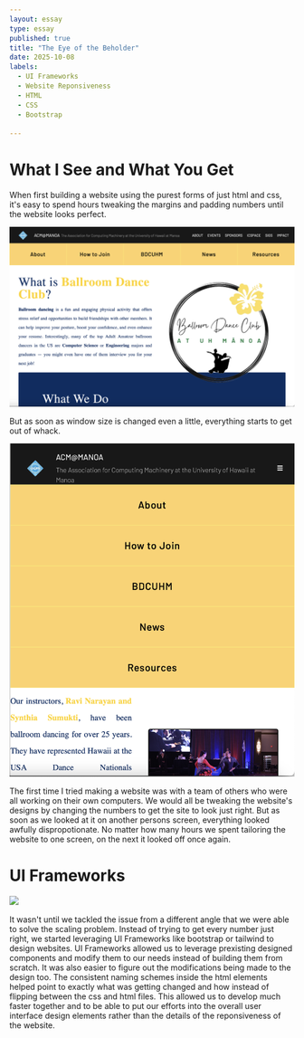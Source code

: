 ```yaml
---
layout: essay
type: essay
published: true
title: "The Eye of the Beholder"
date: 2025-10-08
labels:
  - UI Frameworks
  - Website Reponsiveness
  - HTML
  - CSS
  - Bootstrap
  
---
```


<h1>What I See and What You Get</h1>


When first building a website using the purest forms of just html and css, it's easy to spend hours tweaking the margins and padding numbers until the website looks perfect. 

<img src="../img/the-eye-of-the-beholder/ballroomProperScaling.png">

But as soon as window size is changed even a little, everything starts to get out of whack. 

<img src="../img/the-eye-of-the-beholder/ballroomImproperScaling.png">

The first time I tried making a website was with a team of others who were all working on their own computers. We would all be tweaking the website's designs by changing the numbers to get the site to look just right. But as soon as we looked at it on another persons screen, everything looked awfully dispropotionate. No matter how many hours we spent tailoring the website to one screen, on the next it looked off once again.

<h1>UI Frameworks</h1>
<img src="https://encrypted-tbn0.gstatic.com/images?q=tbn:ANd9GcQGcrNUEWZLOMbaM4lvjuDnrQN3B21LTFOkIw&s">

It wasn't until we tackled the issue from a different angle that we were able to solve the scaling problem. Instead of trying to get every number just right, we started leveraging UI Frameworks like bootstrap or tailwind to design websites. UI Frameworks allowed us to leverage prexisting designed components and modify them to our needs instead of building them from scratch. It was also easier to figure out the modifications being made to the design too. The consistent naming schemes inside the html elements helped point to exactly what was getting changed and how instead of flipping between the css and html files. This allowed us to develop much faster together and to be able to put our efforts into the overall user interface design elements rather than the details of the reponsiveness of the website.